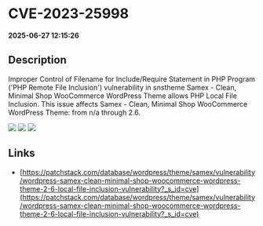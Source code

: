 # CVE-2023-25998

**2025-06-27 12:15:26**

## Description
Improper Control of Filename for Include/Require Statement in PHP Program ('PHP Remote File Inclusion') vulnerability in snstheme Samex - Clean, Minimal Shop WooCommerce WordPress Theme allows PHP Local File Inclusion. This issue affects Samex - Clean, Minimal Shop WooCommerce WordPress Theme: from n/a through 2.6.

![](https://img.shields.io/static/v1?label=Score&message=8.1&color=red)
![](https://img.shields.io/static/v1?label=Severity&message=HIGH&color=red)
![](https://img.shields.io/static/v1?label=CWE&message=RFI&color=green)

## Links
- [https://patchstack.com/database/wordpress/theme/samex/vulnerability/wordpress-samex-clean-minimal-shop-woocommerce-wordpress-theme-2-6-local-file-inclusion-vulnerability?_s_id=cve](https://patchstack.com/database/wordpress/theme/samex/vulnerability/wordpress-samex-clean-minimal-shop-woocommerce-wordpress-theme-2-6-local-file-inclusion-vulnerability?_s_id=cve)

